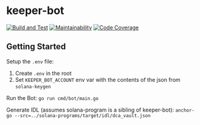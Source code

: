 # keeper-bot

[![Build and Test](https://github.com/Dcaf-Protocol/keeper-bot/actions/workflows/build-and-test.yaml/badge.svg)](https://github.com/Dcaf-Protocol/keeper-bot/actions/workflows/build-and-test.yaml)
[![Maintainability](https://api.codeclimate.com/v1/badges/5b6787b16c4570e6b052/maintainability)](https://codeclimate.com/repos/61a44f1543298e01a1003151/maintainability)
[![Code Coverage](https://api.codeclimate.com/v1/badges/5b6787b16c4570e6b052/test_coverage)](https://codeclimate.com/repos/61a44f1543298e01a1003151/test_coverage)

## Getting Started

Setup the `.env` file:

1. Create `.env` in the root
2. Set `KEEPER_BOT_ACCOUNT` env var with the contents of the json from `solana-keygen`

Run the Bot: `go run cmd/bot/main.go`

Generate IDL (assumes solana-program is a sibling of keeper-bot): `anchor-go --src=../solana-programs/target/idl/dca_vault.json`
